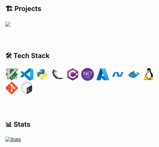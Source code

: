 <div align="center">
  <img src="https://img.icons8.com/pastel-glyph/64/null/source-code--v2.png" alt=""/>
</div>

<!--

<div align="center">
  <img alt="github-snake" src="github-user-contribution.svg" />
</div> https://platane.github.io/snk/ 

</br></br>

-->



## :building_construction: Projects
<a href="https://github.com/bartolek153/bot-messenger">
  <img align="center" src="https://github-readme-stats.vercel.app/api/pin/?username=bartolek153&repo=bot-messenger" />
</a>

</br></br>

## :hammer_and_wrench: Tech Stack

<div>
  <img src="https://github.com/devicons/devicon/blob/master/icons/vim/vim-original.svg" title="Vim" alt="Vim" width="40" height="40"/>&nbsp;
  <img src="https://github.com/devicons/devicon/blob/master/icons/vscode/vscode-original.svg" title="VSCode" alt="VSCode" width="40" height="40"/>&nbsp;
  <img src="https://github.com/devicons/devicon/blob/master/icons/python/python-original.svg" title="Python" alt="Python" width="40" height="40"/>&nbsp;
  <img src="https://github.com/devicons/devicon/blob/master/icons/flask/flask-original.svg" title="Flask" alt="Flask" width="40" height="40"/>&nbsp;
  <img src="https://github.com/devicons/devicon/blob/master/icons/csharp/csharp-original.svg" title="CSharp" alt="CSharp" width="40" height="40"/>&nbsp;
  <img src="https://github.com/devicons/devicon/blob/master/icons/dotnetcore/dotnetcore-original.svg" title=".NET Core" alt=".NET Core" width="40" height="40"/>&nbsp;
  <img src="https://github.com/devicons/devicon/blob/master/icons/azure/azure-original.svg" title="Azure" alt="Azure" width="40" height="40"/>&nbsp;
  <img src="https://github.com/devicons/devicon/blob/master/icons/dot-net/dot-net-original.svg" title="ASP.NET Core" alt="ASP.NET Core" width="40" height="40"/>&nbsp;
  <img src="https://github.com/devicons/devicon/blob/master/icons/docker/docker-original.svg" title="Docker" alt="Docker" width="40" height="40"/>&nbsp;
  <img src="https://github.com/devicons/devicon/blob/master/icons/linux/linux-original.svg" title="Linux" alt="Linux" width="40" height="40"/>&nbsp;
  <img src="https://github.com/devicons/devicon/blob/master/icons/git/git-original.svg" title="Git" alt="Git" width="40" height="40"/>&nbsp;
  <img src="https://github.com/devicons/devicon/blob/master/icons/bash/bash-original.svg" title="Bash" alt="Bash" width="40" height="40"/>&nbsp;
</div>

</br></br>

## :bar_chart: Stats

[![Stats](https://github-readme-stats.vercel.app/api?username=bartolek153&count_private=true&show_icons=true&theme=dracula&hide_border=true)](https://github.com/anuraghazra/github-readme-stats)


<!--
**bartolek153/bartolek153** is a ✨ _special_ ✨ repository because its `README.md` (this file) appears on your GitHub profile.
![Visitor Count](https://profile-counter.glitch.me/bartolek153/count.svg)

Here are some ideas to get you started:

- 🔭 I’m currently working on ...
- 🌱 I’m currently learning ...
- 👯 I’m looking to collaborate on ...
- 🤔 I’m looking for help with ...
- 💬 Ask me about ...
- 📫 How to reach me: ...
- 😄 Pronouns: ...
- ⚡ Fun fact: ...

[![Streak](http://github-readme-streak-stats.herokuapp.com?user=bartolek153&theme=dracula&hide_border=true)](https://git.io/streak-stats)

-->
